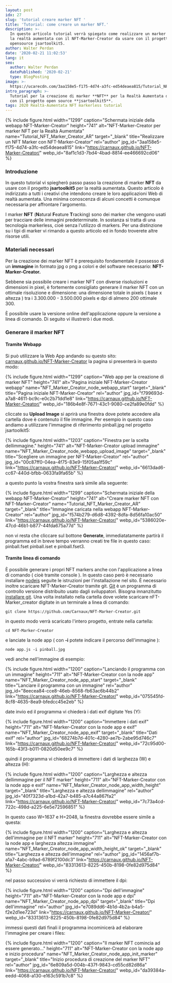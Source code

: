 ```yaml
---
layout: post
idx: 27
slug: 'tutorial creare marker NFT '
title: 'Tutorial: come creare un marker NFT.'
description: >-
  In questo articolo tutorial verrà spiegato come realizzare un marker NFT per
  la realtà aumentata con il NFT-Marker-Creator da usare con il progetto
  opensource jsartoolkit5.
author: Walter Perdan
date: '2020-02-21 11:02:53'
lang: it
seo:
  author: Walter Perdan
  datePublished: '2020-02-21'
  type: BlogPosting
image: >-
  https://ucarecdn.com/3aa158e5-f175-4d74-a3fc-ed54deaea815/Tutorial_NFT_Marker_Creator_AR.jpg
intro_paragraph: >-
  Tutorial per la creazione di marker **NFT** per la Realtà Aumentata da usare
  con il progetto open source **jsartoolkit5**.
tags: 2020 Realtà-Aumentata NFT markerless tutorial
---
```

{% include figure.html width="1299" caption="Schermata iniziale della webapp NFT-Marker-Creator" height="741" alt="NFT-Marker-Creator per marker NFT per la Realtà Aumentata" name="Tutorial_NFT_Marker_Creator_AR" target="_blank" title="Realizzare un NFT Marker con NFT-Marker-Creator" rel="author" jpg_id="3aa158e5-f175-4d74-a3fc-ed54deaea815" link="https://carnaux.github.io/NFT-Marker-Creator/" webp_id="8af1c1d3-7bd4-4bad-8814-ee466692cd06" %}



### Introduzione

In questo tutorial vi spiegherò passo passo la creazione di marker **NFT** da usare con il progetto **jsartoolkit5** per la realtà aumentata. Questo articolo è indirizzato a tutti i creativi che intendono creare le loro applicazioni Web di realtà aumentata. Una minima conoscenza di alcuni concetti è comunque necessaria per affrontare l'argomento.

I marker **NFT** (**N**atural **F**eature **T**racking) sono dei marker che vengono usati per tracciare delle immagini predeterminate. In sostanza si tratta di una tecnologia markerless, cioè senza l'utilizzo di markers. Per una distinzione su i tipi di marker vi rimando a questo articolo ed in fondo troverete altre risorse utili.

### Materiali necessari

Per la creazione dei marker NFT è prerequisito fondamentale il possesso di un **immagine** in formato jpg o png a colori e del software necessario: **NFT-Marker-Creator.**

Sebbene sia possibile creare i marker NFT con diverse risoluzioni e dimensioni in pixel, è fortemente consigliato generare il marker NFT con un ottimale risoluzione e dimensione: una dimensione totale in pixels ( base x altezza ) tra i 3.300.000 - 3.500.000 pixels e dpi di almeno 200 ottimale 300.

È possibile usare la versione online dell'applicazione oppure la versione a linea di comando. Di seguito vi illustrerò i due modi.

### Generare il marker NFT

#### Tramite Webapp

Si può utilizzare la Web App andando su questo sito: [carnaux.github.io/NFT-Marker-Creator](https://carnaux.github.io/NFT-Marker-Creator/) la pagina si presenterà in questo modo:

{% include figure.html width="1299" caption="Web app per la creazione di marker NFT" height="741" alt="Pagina iniziale NFT-Marker-Creator webapp" name="NFT_Marker_Creator_node_webapp_start" target="_blank" title="Pagina iniziale NFT-Marker-Creator" rel="author" jpg_id="f799693d-a7a8-4611-bc9c-e0c2b71dd1e8" link="https://carnaux.github.io/NFT-Marker-Creator/" webp_id="186b4e8f-7671-43c1-9080-ce2fa89e0fdd" %}

cliccate su **Upload Image** si aprirà una finestra dove potete accedere alla cartella dove è contenuto il file immagine. Per esempio in questo caso andiamo a utilizzare l'immagine di riferimento pinball.jpg nel progetto jsartoolkit5:

{% include figure.html width="1203" caption="Finestra per la scelta dellimmagine." height="741" alt="NFT-Marker-Creator upload immagine" name="NFT_Marker_Creator_node_webapp_upload_image" target="_blank" title="Scegliere un immagine per NFT-Marker-Creator" rel="author" jpg_id="00c87ff0-04ea-4f75-83e9-15f05aa1f59c" link="https://carnaux.github.io/NFT-Marker-Creator/" webp_id="6613dad6-cc67-440d-bfbb-0633fa9fa65b" %}

a questo punto la vostra finestra sarà simile alla seguente:

{% include figure.html width="1299" caption="Schermata iniziale della webapp NFT-Marker-Creator" height="741" alt="Creare marker NFT con NFT-Marker-Creator" name="Tutorial_NFT_Marker_Creator_AR" target="_blank" title="Immagine caricata nella webapp NFT-Marker-Creator" rel="author" jpg_id="f574b279-d6d8-4392-8dfa-8d56fa10ac50" link="https://carnaux.github.io/NFT-Marker-Creator/" webp_id="5386020e-47cd-46b1-b877-44fda675a77d" %}

non vi resta che cliccare sul bottone **Generate**, immediatatamente partirà il programma ed in breve tempo verranno creati tre file in questo caso: pinball.fset pinball.iset e pinball.fset3.

#### Tramite linea di comando

È possibile generare i propri NFT markers anche con l'applicazione a linea di comando ( cioè tramite console ). In questo caso però è necessario installare [nodejs](https://nodejs.org/it/) seguite le istruzioni per l'installazione nel sito. È necessario inoltre scaricare NFT-Marker-Creator tramite git. [Git](https://it.wikipedia.org/wiki/Git_(software)) è un programma di controllo versione distribuito usato dagli sviluppatori. Bisogna innanzitutto [installare git](https://www.html.it/pag/53180/installazione-di-git/). Una volta installato nella cartella dove volete scaricare nFT-Marker_creator digitate in un terminale a linea di comando:

```
git clone https://github.com/Carnaux/NFT-Marker-Creator.git
```

in questo modo verrà scaricato l'intero progetto, entrate nella cartella:

```
cd NFT-Marker-Creator
```

e lanciate la node app ( con **\-i** potete indicare il percorso dell'immagine ):

```
node app.js -i pinball.jpg
```

vedi anche nell'immagine di esempio:

{% include figure.html width="1200" caption="Lanciando il programma con un immagine" height="711" alt="NFT-Marker-Creator con la node app" name="NFT_Marker_Creator_node_app_start" target="_blank" title="Lanciare il programma con un immagine" rel="author" jpg_id="8eecea84-cce8-46eb-8568-fb63ac6b44b2" link="https://carnaux.github.io/NFT-Marker-Creator/" webp_id="075545fd-8cf8-4635-8ea9-bfedcc45e2eb" %}

date invio ed il programma vi chiederà i dati exif digitate Yes (Y):

{% include figure.html width="1200" caption="Immettere i dati exif" height="711" alt="NFT-Marker-Creator con la node app e exif" name="NFT_Marker_Creator_node_app_exif" target="_blank" title="Dati exif" rel="author" jpg_id="68274b7d-401c-4280-ae7b-2abe95d746c7" link="https://carnaux.github.io/NFT-Marker-Creator/" webp_id="72c95d00-165b-43f3-b011-0820d50ee9c7" %}

 quindi il programma vi chiederà di immettere i dati di larghezza (W) e altezza (H):

{% include figure.html width="1200" caption="Larghezza e altezza dellimmagine per il NFT marker" height="711" alt="NFT-Marker-Creator con la node app e exif" name="NFT_Marker_Creator_node_app_width_height" target="_blank" title="Larghezza e altezza dellimmagine" rel="author" jpg_id="40f7323d-a1bd-42a7-b485-a7c44a867fa2" link="https://carnaux.github.io/NFT-Marker-Creator/" webp_id="7c73a4cd-722c-498d-a225-6e5e72596851" %}

In questo caso W=1637 e H=2048, la finestra dovrebbe essere simile a questa:

{% include figure.html width="1200" caption="Larghezza e altezza dell'immagine per il NFT marker" height="711" alt="NFT-Marker-Creator con la node app e larghezza altezza immagine" name="NFT_Marker_Creator_node_app_width_height_ok" target="_blank" title="Larghezza e altezza dell'immagine" rel="author" jpg_id="1456af7b-a1a7-4abc-b9ad-6789f2100dc3" link="https://carnaux.github.io/NFT-Marker-Creator/" webp_id="83313613-8225-450b-8198-0fe82d975d84" %}

nel passo successivo vi verrà richiesto di immettere il dpi:



{% include figure.html width="1200" caption="Dpi dell'immagine" height="711" alt="NFT-Marker-Creator con la node app e dpi" name="NFT_Marker_Creator_node_app_dpi" target="_blank" title="Dpi dell'immagine" rel="author" jpg_id="e7089dd6-4b1d-4b2a-b4a5-f2e2d1ee723d" link="https://carnaux.github.io/NFT-Marker-Creator/" webp_id="83313613-8225-450b-8198-0fe82d975d84" %}

immessi questi dati finali il programma incominicerà ad elaborare l'immagine per creare i files:



{% include figure.html width="1200" caption="Il marker NFT comincia ad essere generato..." height="711" alt="NFT-Marker-Creator con la node app e inizio procedura" name="NFT_Marker_Creator_node_app_init_marker" target="_blank" title="Inizio procedura di creazione del marker NFT" rel="author" jpg_id="6e809a5d-004b-437f-9843-cd55cd82d86a" link="https://carnaux.github.io/NFT-Marker-Creator/" webp_id="da39384a-eedd-4068-a130-e163c591b7c8" %}

